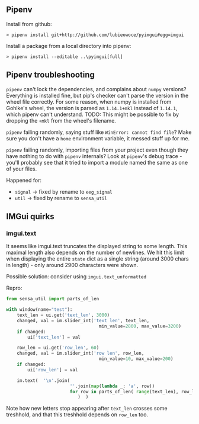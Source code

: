 ## Pipenv 

Install from github:
```
> pipenv install git+http://github.com/lubieowoce/pyimgui#egg=imgui
```


Install a package from a local directory into pipenv:
```
> pipenv install --editable ..\pyimgui[full]
```

## Pipenv troubleshooting

`pipenv` can't lock the dependencies, and complains about `numpy` versions?
Everything is installed fine, but pip's checker can't parse the version in the
wheel file correctly. For some reason, when numpy is installed from Gohlke's wheel, the version is parsed as `1.14.1+mkl` instead of `1.14.1`, which pipenv 
can't understand.
TODO: This might be possible to fix by dropping the `+mkl` from the wheel's filename. 


`pipenv` failing randomly, saying stuff like `WinError: cannot find file`?
Make sure you don't have a `home` environment variable, it messed stuff up for me.


`pipenv` failing randomly, importing files from your project even though they have nothing to do with `pipenv` internals? 
Look at `pipenv`'s debug trace - you'll probably see that it tried to import a module named the same as one of your files.

Happened for:
- `signal` → fixed by rename to `eeg_signal`
- `util`   → fixed by rename to `sensa_util`



## IMGui quirks

### imgui.text

It seems like imgui.text truncates the displayed string to some length.
This maximal length also depends on the number of newlines.
We hit this limit when displaying the entire `state` dict as a single string (around 3000 chars in length) - only around 2900 characters were shown.

Possible solution: consider using `imgui.text_unformatted`

Repro:
```python
from sensa_util import parts_of_len

with window(name="test"):
	text_len = ui.get('text_len', 3000)
	changed, val = im.slider_int('text len', text_len,
								   min_value=2800, max_value=3200)
	if changed:
		ui['text_len'] = val

	row_len = ui.get('row_len', 60)
	changed, val = im.slider_int('row len', row_len,
								   min_value=10, max_value=200)
	if changed:
		ui['row_len'] = val

	im.text(  '\n'.join(
						''.join(map(lambda _: 'a', row))
						for row in parts_of_len( range(text_len), row_len) 
						   )  )
```
Note how new letters stop appearing after `text_len` crosses some treshhold, and that this treshhold depends on `row_len` too.